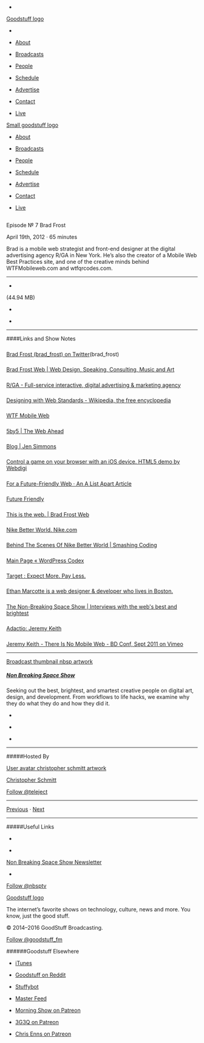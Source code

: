 

-
[Goodstuff logo](http://www.goodstuff.fm/)[](/assets/goodstuff_logo-17c1fe6f378352de5d7345f76152130b.svg)

-


-  [About](/about)

-  [Broadcasts](/broadcasts)

-  [People](/people)

-  [Schedule](/schedule)

-  [Advertise](/advertise)

-  [Contact](/contact)

-  [Live](/live)


[Small goodstuff logo](http://www.goodstuff.fm/)[](/assets/small_goodstuff_logo-bf032e72b9ec41494f4d90905f1ad619.svg)


-  [About](/about)

-  [Broadcasts](/broadcasts)

-  [People](/people)

-  [Schedule](/schedule)

-  [Advertise](/advertise)

-  [Contact](/contact)

-  [Live](/live)


##
Episode № 7
Brad Frost


April 19th, 2012
&middot;
65
minutes


Brad is a mobile web strategist and front-end designer at the digital advertising agency R/GA in New York. He’s also the creator of a Mobile Web Best Practices site, and one of the creative minds behind WTFMobileweb.com and wtfqrcodes.com.


------------------------------


-
[](http://podcasts-1.feedpress.co/10609/nbsp-7.mp3)(44.94 MB)

-
[](http://twitter.com/intent/tweet?text=Non%20Breaking%20Space%20Show%20%E2%84%96%207%20on%20@goodstuff_fm%20-%20http://goodstuff.fm/nbsp/7)

-
[](http://www.facebook.com/sharer/sharer.php?u=http://goodstuff.fm/nbsp/7)


------------------------------


####Links and Show Notes

#####
[Brad Frost (brad_frost) on Twitter](https://twitter.com/brad_frost)(brad_frost)


#####
[Brad Frost Web | Web Design, Speaking, Consulting, Music and Art](http://bradfrostweb.com/)


#####
[R/GA - Full-service interactive, digital advertising & marketing agency](http://www.rga.com/)


#####
[Designing with Web Standards - Wikipedia, the free encyclopedia](http://en.wikipedia.org/wiki/Designing_with_Web_Standards)


#####
[WTF Mobile Web](http://wtfmobileweb.com/)


#####
[5by5 | The Web Ahead](http://5by5.tv/webahead)


#####
[Blog | Jen Simmons](http://jensimmons.com/)


#####
[Control a game on your browser with an iOS device. HTML5 demo by Webdigi](http://www.webdigi.co.uk/fun/space/)


#####
[For a Future-Friendly Web · An A List Apart Article](http://alistapart.com/article/for-a-future-friendly-web)


#####
[Future Friendly](http://futurefriendlyweb.com/)


#####
[This is the web. | Brad Frost Web](http://bradfrostweb.com/blog/post/this-is-the-web/)


#####
[Nike Better World. Nike.com](http://www.nike.com/us/en_us/c/better-world/)


#####
[Behind The Scenes Of Nike Better World | Smashing Coding](http://coding.smashingmagazine.com/2011/07/12/behind-the-scenes-of-nike-better-world/)


#####
[Main Page « WordPress Codex](http://codex.wordpress.org/)


#####
[Target : Expect More. Pay Less.](http://www.target.com/)


#####
[Ethan Marcotte is a web designer & developer who lives in Boston.](http://ethanmarcotte.com/)


#####
[The Non-Breaking Space Show | Interviews with the web's best and brightest](http://nonbreakingspace.tv/ethan-marcotte/)


#####
[Adactio: Jeremy Keith](http://adactio.com/)


#####
[Jeremy Keith - There Is No Mobile Web - BD Conf, Sept 2011 on Vimeo](https://vimeo.com/32143919)


------------------------------


[Broadcast thumbnail nbsp artwork](/nbsp)[](https://goodstuffs3.s3.amazonaws.com/uploads/broadcast/image/19/broadcast_thumbnail_nbsp_artwork.png)

##### [Non Breaking Space Show](/nbsp)


Seeking out the best, brightest, and smartest creative people on digital art, design, and development. From workflows to life hacks, we examine why they do what they do and how they did it.

-
[](http://itunes.apple.com/us/podcast/the-non-breaking-space-show/id507162981)

-
[](http://feeds.goodstuff.fm/nbsp)

-
[](mailto:chris@goodstuff.fm?cc=sponsorship%40goodstuff.fm&subject=%5BGoodStuff%20FM%5D%20Sponsorship%20Inquiry%20for%20Non%20Breaking%20Space%20Show)


------------------------------


#####Hosted By


[User avatar christopher schmitt artwork](/people/christopher-schmitt)[](https://goodstuffs3.s3.amazonaws.com/uploads/user/avatar/20/user_avatar_christopher-schmitt_artwork.png)

[Christopher Schmitt](/people/christopher-schmitt)


[Follow @teleject](https://twitter.com/teleject)


------------------------------


[Previous](/nbsp/6)
&middot;
[Next](/nbsp/8)


------------------------------


#####Useful Links

-
[](mailto:chris@goodstuff.fm?subject=%5BGoodstuff%20FM%5D%20Feedback%20for%20Non%20Breaking%20Space%20Show)

-
[Non Breaking Space Show Newsletter](http://www.goodstuff.fm/nbsp/newsletter)


-
[Follow @nbsptv](https://twitter.com/nbsptv)


[Goodstuff logo](http://www.goodstuff.fm/)[](/assets/goodstuff_logo-17c1fe6f378352de5d7345f76152130b.svg)


The internet’s favorite shows on technology, culture, news and more. You know, just the good stuff.


&copy; 2014&ndash;2016 GoodStuff Broadcasting.

[Follow @goodstuff_fm](https://twitter.com/goodstufffm)


######Goodstuff Elsewhere

-  [iTunes](https://itunes.apple.com/us/artist/goodstuff-fm/id843385597?mt=2)

-  [Goodstuff on Reddit](https://www.reddit.com/r/Goodstuff_fm/)

-  [Stuffybot](http://stuffybot.goodstuff.fm)

-  [Master Feed](/master/feed)

-  [Morning Show on Patreon](https://www.patreon.com/morningshow)

-  [3G3Q on Patreon](https://www.patreon.com/3g3q)

-  [Chris Enns on Patreon](https://www.patreon.com/ichris)
